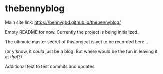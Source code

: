 # thebennyblog

Main site link: https://bennyqbd.github.io/thebennyblog/

Empty README for now. Currently the project is being initialized.

The ultimate master secret of this project is yet to be recorded here...

(or y'know, it *could* just be a blog. But where would be the fun in leaving it at *that*?)

Additional text to test commits and updates.
